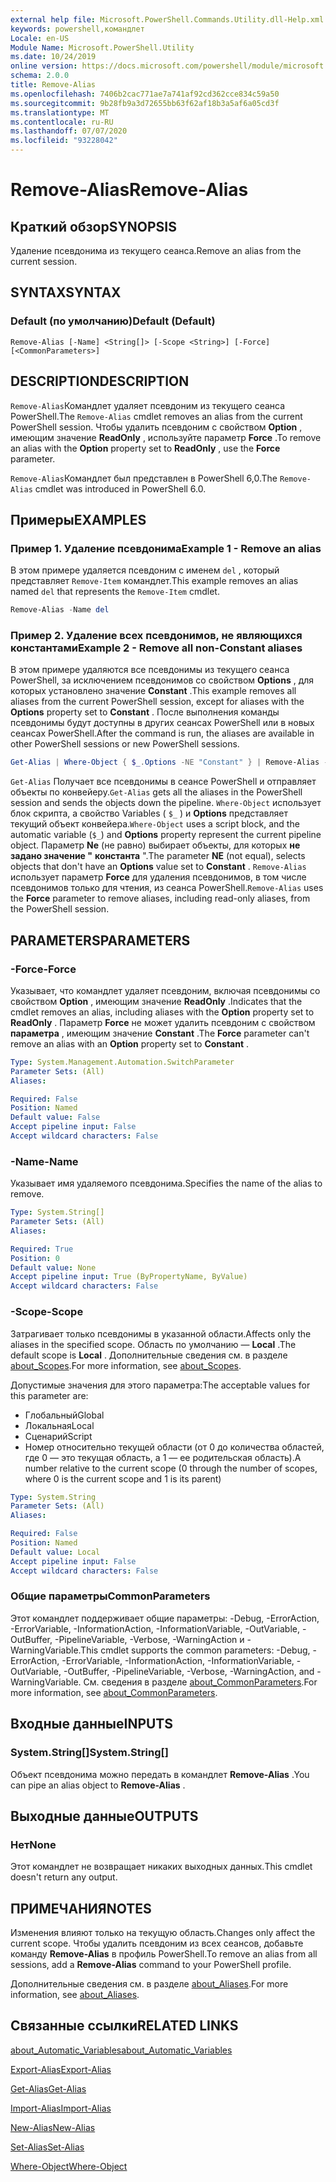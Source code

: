 ```yaml
---
external help file: Microsoft.PowerShell.Commands.Utility.dll-Help.xml
keywords: powershell,командлет
Locale: en-US
Module Name: Microsoft.PowerShell.Utility
ms.date: 10/24/2019
online version: https://docs.microsoft.com/powershell/module/microsoft.powershell.utility/remove-alias?view=powershell-7.1&WT.mc_id=ps-gethelp
schema: 2.0.0
title: Remove-Alias
ms.openlocfilehash: 7406b2cac771ae7a741af92cd362cce834c59a50
ms.sourcegitcommit: 9b28fb9a3d72655bb63f62af18b3a5af6a05cd3f
ms.translationtype: MT
ms.contentlocale: ru-RU
ms.lasthandoff: 07/07/2020
ms.locfileid: "93228042"
---
```

# <span data-ttu-id="ace72-103">Remove-Alias</span><span class="sxs-lookup"><span data-stu-id="ace72-103">Remove-Alias</span></span>

## <span data-ttu-id="ace72-104">Краткий обзор</span><span class="sxs-lookup"><span data-stu-id="ace72-104">SYNOPSIS</span></span>
<span data-ttu-id="ace72-105">Удаление псевдонима из текущего сеанса.</span><span class="sxs-lookup"><span data-stu-id="ace72-105">Remove an alias from the current session.</span></span>

## <span data-ttu-id="ace72-106">SYNTAX</span><span class="sxs-lookup"><span data-stu-id="ace72-106">SYNTAX</span></span>

### <span data-ttu-id="ace72-107">Default (по умолчанию)</span><span class="sxs-lookup"><span data-stu-id="ace72-107">Default (Default)</span></span>

```
Remove-Alias [-Name] <String[]> [-Scope <String>] [-Force] [<CommonParameters>]
```

## <span data-ttu-id="ace72-108">DESCRIPTION</span><span class="sxs-lookup"><span data-stu-id="ace72-108">DESCRIPTION</span></span>

<span data-ttu-id="ace72-109">`Remove-Alias`Командлет удаляет псевдоним из текущего сеанса PowerShell.</span><span class="sxs-lookup"><span data-stu-id="ace72-109">The `Remove-Alias` cmdlet removes an alias from the current PowerShell session.</span></span> <span data-ttu-id="ace72-110">Чтобы удалить псевдоним с свойством **Option** , имеющим значение **ReadOnly** , используйте параметр **Force** .</span><span class="sxs-lookup"><span data-stu-id="ace72-110">To remove an alias with the **Option** property set to **ReadOnly** , use the **Force** parameter.</span></span>

<span data-ttu-id="ace72-111">`Remove-Alias`Командлет был представлен в PowerShell 6,0.</span><span class="sxs-lookup"><span data-stu-id="ace72-111">The `Remove-Alias` cmdlet was introduced in PowerShell 6.0.</span></span>

## <span data-ttu-id="ace72-112">Примеры</span><span class="sxs-lookup"><span data-stu-id="ace72-112">EXAMPLES</span></span>

### <span data-ttu-id="ace72-113">Пример 1. Удаление псевдонима</span><span class="sxs-lookup"><span data-stu-id="ace72-113">Example 1 - Remove an alias</span></span>

<span data-ttu-id="ace72-114">В этом примере удаляется псевдоним с именем `del` , который представляет `Remove-Item` командлет.</span><span class="sxs-lookup"><span data-stu-id="ace72-114">This example removes an alias named `del` that represents the `Remove-Item` cmdlet.</span></span>

```powershell
Remove-Alias -Name del
```

### <span data-ttu-id="ace72-115">Пример 2. Удаление всех псевдонимов, не являющихся константами</span><span class="sxs-lookup"><span data-stu-id="ace72-115">Example 2 - Remove all non-Constant aliases</span></span>

<span data-ttu-id="ace72-116">В этом примере удаляются все псевдонимы из текущего сеанса PowerShell, за исключением псевдонимов со свойством **Options** , для которых установлено значение **Constant** .</span><span class="sxs-lookup"><span data-stu-id="ace72-116">This example removes all aliases from the current PowerShell session, except for aliases with the **Options** property set to **Constant** .</span></span> <span data-ttu-id="ace72-117">После выполнения команды псевдонимы будут доступны в других сеансах PowerShell или в новых сеансах PowerShell.</span><span class="sxs-lookup"><span data-stu-id="ace72-117">After the command is run, the aliases are available in other PowerShell sessions or new PowerShell sessions.</span></span>

```powershell
Get-Alias | Where-Object { $_.Options -NE "Constant" } | Remove-Alias -Force
```

<span data-ttu-id="ace72-118">`Get-Alias` Получает все псевдонимы в сеансе PowerShell и отправляет объекты по конвейеру.</span><span class="sxs-lookup"><span data-stu-id="ace72-118">`Get-Alias` gets all the aliases in the PowerShell session and sends the objects down the pipeline.</span></span>
<span data-ttu-id="ace72-119">`Where-Object` использует блок скрипта, а свойство Variables ( `$_` ) и **Options** представляет текущий объект конвейера.</span><span class="sxs-lookup"><span data-stu-id="ace72-119">`Where-Object` uses a script block, and the automatic variable (`$_`) and **Options** property represent the current pipeline object.</span></span> <span data-ttu-id="ace72-120">Параметр **Ne** (не равно) выбирает объекты, для которых **не задано значение "** **константа** ".</span><span class="sxs-lookup"><span data-stu-id="ace72-120">The parameter **NE** (not equal), selects objects that don't have an **Options** value set to **Constant** .</span></span> <span data-ttu-id="ace72-121">`Remove-Alias` использует параметр **Force** для удаления псевдонимов, в том числе псевдонимов только для чтения, из сеанса PowerShell.</span><span class="sxs-lookup"><span data-stu-id="ace72-121">`Remove-Alias` uses the **Force** parameter to remove aliases, including read-only aliases, from the PowerShell session.</span></span>

## <span data-ttu-id="ace72-122">PARAMETERS</span><span class="sxs-lookup"><span data-stu-id="ace72-122">PARAMETERS</span></span>

### <span data-ttu-id="ace72-123">-Force</span><span class="sxs-lookup"><span data-stu-id="ace72-123">-Force</span></span>

<span data-ttu-id="ace72-124">Указывает, что командлет удаляет псевдоним, включая псевдонимы со свойством **Option** , имеющим значение **ReadOnly** .</span><span class="sxs-lookup"><span data-stu-id="ace72-124">Indicates that the cmdlet removes an alias, including aliases with the **Option** property set to **ReadOnly** .</span></span> <span data-ttu-id="ace72-125">Параметр **Force** не может удалить псевдоним с свойством **параметра** , имеющим значение **Constant** .</span><span class="sxs-lookup"><span data-stu-id="ace72-125">The **Force** parameter can't remove an alias with an **Option** property set to **Constant** .</span></span>

```yaml
Type: System.Management.Automation.SwitchParameter
Parameter Sets: (All)
Aliases:

Required: False
Position: Named
Default value: False
Accept pipeline input: False
Accept wildcard characters: False
```

### <span data-ttu-id="ace72-126">-Name</span><span class="sxs-lookup"><span data-stu-id="ace72-126">-Name</span></span>

<span data-ttu-id="ace72-127">Указывает имя удаляемого псевдонима.</span><span class="sxs-lookup"><span data-stu-id="ace72-127">Specifies the name of the alias to remove.</span></span>

```yaml
Type: System.String[]
Parameter Sets: (All)
Aliases:

Required: True
Position: 0
Default value: None
Accept pipeline input: True (ByPropertyName, ByValue)
Accept wildcard characters: False
```

### <span data-ttu-id="ace72-128">-Scope</span><span class="sxs-lookup"><span data-stu-id="ace72-128">-Scope</span></span>

<span data-ttu-id="ace72-129">Затрагивает только псевдонимы в указанной области.</span><span class="sxs-lookup"><span data-stu-id="ace72-129">Affects only the aliases in the specified scope.</span></span> <span data-ttu-id="ace72-130">Область по умолчанию — **Local** .</span><span class="sxs-lookup"><span data-stu-id="ace72-130">The default scope is **Local** .</span></span> <span data-ttu-id="ace72-131">Дополнительные сведения см. в разделе [about_Scopes](../microsoft.powershell.core/about/about_scopes.md).</span><span class="sxs-lookup"><span data-stu-id="ace72-131">For more information, see [about_Scopes](../microsoft.powershell.core/about/about_scopes.md).</span></span>

<span data-ttu-id="ace72-132">Допустимые значения для этого параметра:</span><span class="sxs-lookup"><span data-stu-id="ace72-132">The acceptable values for this parameter are:</span></span>

- <span data-ttu-id="ace72-133">Глобальный</span><span class="sxs-lookup"><span data-stu-id="ace72-133">Global</span></span>
- <span data-ttu-id="ace72-134">Локальная</span><span class="sxs-lookup"><span data-stu-id="ace72-134">Local</span></span>
- <span data-ttu-id="ace72-135">Сценарий</span><span class="sxs-lookup"><span data-stu-id="ace72-135">Script</span></span>
- <span data-ttu-id="ace72-136">Номер относительно текущей области (от 0 до количества областей, где 0 — это текущая область, а 1 — ее родительская область).</span><span class="sxs-lookup"><span data-stu-id="ace72-136">A number relative to the current scope (0 through the number of scopes, where 0 is the current scope and 1 is its parent)</span></span>

```yaml
Type: System.String
Parameter Sets: (All)
Aliases:

Required: False
Position: Named
Default value: Local
Accept pipeline input: False
Accept wildcard characters: False
```

### <span data-ttu-id="ace72-137">Общие параметры</span><span class="sxs-lookup"><span data-stu-id="ace72-137">CommonParameters</span></span>

<span data-ttu-id="ace72-138">Этот командлет поддерживает общие параметры: -Debug, -ErrorAction, -ErrorVariable, -InformationAction, -InformationVariable, -OutVariable, -OutBuffer, -PipelineVariable, -Verbose, -WarningAction и -WarningVariable.</span><span class="sxs-lookup"><span data-stu-id="ace72-138">This cmdlet supports the common parameters: -Debug, -ErrorAction, -ErrorVariable, -InformationAction, -InformationVariable, -OutVariable, -OutBuffer, -PipelineVariable, -Verbose, -WarningAction, and -WarningVariable.</span></span> <span data-ttu-id="ace72-139">См. сведения в разделе [about_CommonParameters](https://go.microsoft.com/fwlink/?LinkID=113216).</span><span class="sxs-lookup"><span data-stu-id="ace72-139">For more information, see [about_CommonParameters](https://go.microsoft.com/fwlink/?LinkID=113216).</span></span>

## <span data-ttu-id="ace72-140">Входные данные</span><span class="sxs-lookup"><span data-stu-id="ace72-140">INPUTS</span></span>

### <span data-ttu-id="ace72-141">System.String[]</span><span class="sxs-lookup"><span data-stu-id="ace72-141">System.String[]</span></span>

<span data-ttu-id="ace72-142">Объект псевдонима можно передать в командлет **Remove-Alias** .</span><span class="sxs-lookup"><span data-stu-id="ace72-142">You can pipe an alias object to **Remove-Alias** .</span></span>

## <span data-ttu-id="ace72-143">Выходные данные</span><span class="sxs-lookup"><span data-stu-id="ace72-143">OUTPUTS</span></span>

### <span data-ttu-id="ace72-144">Нет</span><span class="sxs-lookup"><span data-stu-id="ace72-144">None</span></span>

<span data-ttu-id="ace72-145">Этот командлет не возвращает никаких выходных данных.</span><span class="sxs-lookup"><span data-stu-id="ace72-145">This cmdlet doesn't return any output.</span></span>

## <span data-ttu-id="ace72-146">ПРИМЕЧАНИЯ</span><span class="sxs-lookup"><span data-stu-id="ace72-146">NOTES</span></span>

<span data-ttu-id="ace72-147">Изменения влияют только на текущую область.</span><span class="sxs-lookup"><span data-stu-id="ace72-147">Changes only affect the current scope.</span></span> <span data-ttu-id="ace72-148">Чтобы удалить псевдоним из всех сеансов, добавьте команду **Remove-Alias** в профиль PowerShell.</span><span class="sxs-lookup"><span data-stu-id="ace72-148">To remove an alias from all sessions, add a **Remove-Alias** command to your PowerShell profile.</span></span>

<span data-ttu-id="ace72-149">Дополнительные сведения см. в разделе [about_Aliases](../microsoft.powershell.core/about/about_aliases.md).</span><span class="sxs-lookup"><span data-stu-id="ace72-149">For more information, see [about_Aliases](../microsoft.powershell.core/about/about_aliases.md).</span></span>

## <span data-ttu-id="ace72-150">Связанные ссылки</span><span class="sxs-lookup"><span data-stu-id="ace72-150">RELATED LINKS</span></span>

[<span data-ttu-id="ace72-151">about_Automatic_Variables</span><span class="sxs-lookup"><span data-stu-id="ace72-151">about_Automatic_Variables</span></span>](../Microsoft.PowerShell.Core/About/about_Automatic_Variables.md)

[<span data-ttu-id="ace72-152">Export-Alias</span><span class="sxs-lookup"><span data-stu-id="ace72-152">Export-Alias</span></span>](Export-Alias.md)

[<span data-ttu-id="ace72-153">Get-Alias</span><span class="sxs-lookup"><span data-stu-id="ace72-153">Get-Alias</span></span>](Get-Alias.md)

[<span data-ttu-id="ace72-154">Import-Alias</span><span class="sxs-lookup"><span data-stu-id="ace72-154">Import-Alias</span></span>](Import-Alias.md)

[<span data-ttu-id="ace72-155">New-Alias</span><span class="sxs-lookup"><span data-stu-id="ace72-155">New-Alias</span></span>](New-Alias.md)

[<span data-ttu-id="ace72-156">Set-Alias</span><span class="sxs-lookup"><span data-stu-id="ace72-156">Set-Alias</span></span>](Set-Alias.md)

[<span data-ttu-id="ace72-157">Where-Object</span><span class="sxs-lookup"><span data-stu-id="ace72-157">Where-Object</span></span>](../Microsoft.PowerShell.Core/Where-Object.md)

